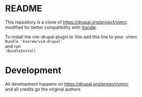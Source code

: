 # README

This repository is a clone of https://drupal.org/project/vimrc  
modified for better compatibility with [Vundle](https://github.com/gmarik/vundle).

To install the vim-drupal plugin to Vim add this line to your .vimrc  
`Bundle 'bserem/vim-drupal'`  
and run  
`:BundleInstall`  

# Development
All development happens on https://drupal.org/project/vimrc  
and all credits go the original authors
